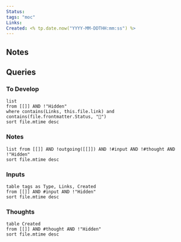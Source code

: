 ```yaml
---
Status: 
tags: "moc"
Links: 
Created: <% tp.date.now("YYYY-MM-DDTHH:mm:ss") %>
---
```

## Notes

## Queries
### To Develop

```dataview
list
from [[]] AND !"Hidden"
where contains(Links, this.file.link) and contains(file.frontmatter.Status, "🌱")
sort file.mtime desc
```

### Notes
```dataview
list from [[]] AND !outgoing([[]]) AND !#input AND !#thought AND !"Hidden"
sort file.mtime desc
```

### Inputs

```dataview
table tags as Type, Links, Created
from [[]] AND #input AND !"Hidden"
sort file.mtime desc
```

### Thoughts

```dataview
table Created
from [[]] AND #thought AND !"Hidden"
sort file.mtime desc
```

